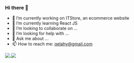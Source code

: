### Hi there 👋

<!--
**Elahy/Elahy** is a ✨ _special_ ✨ repository because its `README.md` (this file) appears on your GitHub profile.

Here are some ideas to get you started:
-->
- 🔭 I’m currently working on ITStore, an ecommerce website
- 🌱 I’m currently learning React JS
- 👯 I’m looking to collaborate on ...
- 🤔 I’m looking for help with ...
- 💬 Ask me about ...
- 📫 How to reach me: qelahy@gmail.com
<a href="https://github.com/amitkbiswas01/github-readme-stats">
  <img align="center" src="https://github-readme-stats.vercel.app/api/top-langs/?username=amitkbiswas01&hide=html,css&exclude_repo=ocr-cnn,covid19-detection-xray,course-projects&layout=compact" />
</a>
<a href="https://github.com/Elahy/github-readme-stats">
  <img align="center" src="https://github-readme-stats.vercel.app/api?username=Elahy&count_private=true&theme=dark&show_icons=true" />
</a>


